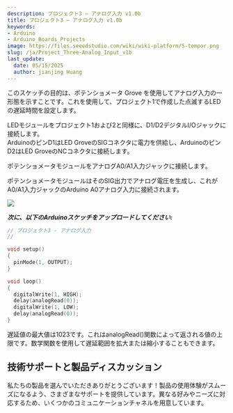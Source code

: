 ```yaml
---
description: プロジェクト3 – アナログ入力 v1.0b
title: プロジェクト3 – アナログ入力 v1.0b
keywords:
- Arduino
- Arduino_Boards_Projects
image: https://files.seeedstudio.com/wiki/wiki-platform/S-tempor.png
slug: /ja/Project_Three-Analog_Input_v1b
last_update:
  date: 05/15/2025
  author: jianjing Huang
---
```



<!-- ---
name: プロジェクト3 – アナログ入力 v1.0b
category: チュートリアル
oldwikiname:  プロジェクト3 – アナログ入力 v1.0b
prodimagename:
surveyurl: https://www.research.net/r/Project_Three-Analog_Input_v1b
--- -->

このスケッチの目的は、ポテンショメータ Grove を使用してアナログ入力の一形態を示すことです。これを使用して、プロジェクト1で作成した点滅するLEDの遅延時間を設定します。

LEDモジュールをプロジェクト1および2と同様に、D1/D2デジタルI/Oジャックに接続します。  
ArduinoのピンD1はLED GroveのSIGコネクタに電力を供給し、ArduinoのピンD2はLED GroveのNCコネクタに接続します。

ポテンショメータモジュールをアナログA0/A1入力ジャックに接続します。

ポテンショメータモジュールはそのSIG出力でアナログ電圧を生成し、これがA0/A1入力ジャックのArduino A0アナログ入力に接続されます。

![](https://files.seeedstudio.com/wiki/Project_Three-Analog_Input_v1b/img/Analog_Input_v1.0b.jpg)

_**次に、以下のArduinoスケッチをアップロードしてください:**_

```cpp
// プロジェクト3 - アナログ入力
//

void setup()
{
  pinMode(1, OUTPUT);
}

void loop()
{
  digitalWrite(1, HIGH);
  delay(analogRead(0));
  digitalWrite(1, LOW);
  delay(analogRead(0));
}
```

遅延値の最大値は1023です。これはanalogRead()関数によって返される値の上限です。数学関数を使用して遅延範囲を拡大または縮小することもできます。

## 技術サポートと製品ディスカッション

私たちの製品を選んでいただきありがとうございます！製品の使用体験がスムーズになるよう、さまざまなサポートを提供しています。異なる好みやニーズに対応するため、いくつかのコミュニケーションチャネルを用意しています。

<div class="button_tech_support_container">
<a href="https://forum.seeedstudio.com/" class="button_forum"></a> 
<a href="https://www.seeedstudio.com/contacts" class="button_email"></a>
</div>

<div class="button_tech_support_container">
<a href="https://discord.gg/eWkprNDMU7" class="button_discord"></a> 
<a href="https://github.com/Seeed-Studio/wiki-documents/discussions/69" class="button_discussion"></a>
</div>